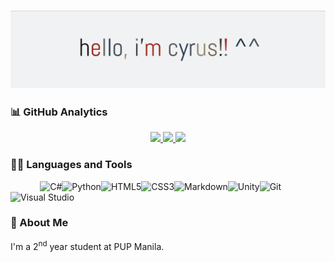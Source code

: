 ### ![](/myheader.png)

### 📊 GitHub Analytics
<div align="center">
<a href="https://github.com/jancyrusm">
  <img height="115em" src="https://github-readme-stats.vercel.app/api/top-langs/?username=jancyrusm&theme=swift&hide_border=true&include_all_commits=false&count_private=false&layout=compact"/>
  <img height="115em" src="https://github-readme-stats.vercel.app/api?username=jancyrusm&theme=swift&hide_border=true&include_all_commits=false&count_private=false"/>
  <img height="115em" src="https://github-readme-streak-stats.herokuapp.com/?user=jancyrusm&theme=swift&hide_border=true"/>
</a>
</div>

### 🧑‍💻 Languages and Tools
&nbsp;&nbsp;&nbsp;&nbsp;&nbsp;&nbsp;&nbsp;&nbsp;&nbsp;&nbsp;&nbsp;&nbsp;![C#](https://img.shields.io/badge/c%23-%23239120.svg?style=for-the-badge&logo=c-sharp&logoColor=white)![Python](https://img.shields.io/badge/python-3670A0?style=for-the-badge&logo=python&logoColor=ffdd54)![HTML5](https://img.shields.io/badge/html5-%23E34F26.svg?style=for-the-badge&logo=html5&logoColor=white)![CSS3](https://img.shields.io/badge/css3-%231572B6.svg?style=for-the-badge&logo=css3&logoColor=white)![Markdown](https://img.shields.io/badge/markdown-%23000000.svg?style=for-the-badge&logo=markdown&logoColor=white)![Unity](https://img.shields.io/badge/unity-%23000000.svg?style=for-the-badge&logo=unity&logoColor=white)![Git](https://img.shields.io/badge/git-%23F05033.svg?style=for-the-badge&logo=git&logoColor=white)![Visual Studio](https://img.shields.io/badge/Visual%20Studio-5C2D91.svg?style=for-the-badge&logo=visual-studio&logoColor=white)

### 👤 About Me
  I'm a 2<sup>nd</sup> year student at PUP Manila. 
